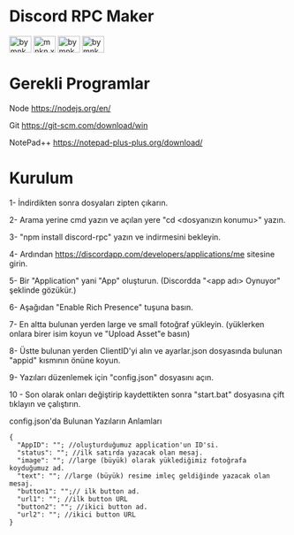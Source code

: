 # Discord RPC Maker

<p align="left">
<a href="https://twitter.com/bymnkn" target="blank"><img align="center" src="https://raw.githubusercontent.com/rahuldkjain/github-profile-readme-generator/master/src/images/icons/Social/twitter.svg" alt="bymnkn" height="30" width="40" /></a>
<a href="https://instagram.com/mnkn.x" target="blank"><img align="center" src="https://raw.githubusercontent.com/rahuldkjain/github-profile-readme-generator/master/src/images/icons/Social/instagram.svg" alt="mnkn.x" height="30" width="40" /></a>
<a href="https://www.youtube.com/c/bymnknn" target="blank"><img align="center" src="https://raw.githubusercontent.com/rahuldkjain/github-profile-readme-generator/master/src/images/icons/Social/youtube.svg" alt="bymnknn" height="30" width="40" /></a>
<a href="https://discordapp.com/users/290675883784667136" target="blank"><img align="center" src="https://raw.githubusercontent.com/rahuldkjain/github-profile-readme-generator/master/src/images/icons/Social/discord.svg" alt="bymnkn#9999" height="30" width="40" /></a>
</p>

# Gerekli Programlar
Node https://nodejs.org/en/

Git https://git-scm.com/download/win

NotePad++ https://notepad-plus-plus.org/download/

# Kurulum
1- İndirdikten sonra dosyaları zipten çıkarın.

2- Arama yerine cmd yazın ve açılan yere "cd <dosyanızın konumu>" yazın.

3- "npm install discord-rpc" yazın ve indirmesini bekleyin.

4- Ardından https://discordapp.com/developers/applications/me sitesine girin.

5- Bir "Application" yani "App" oluşturun. (Discordda "<app adı> Oynuyor" şeklinde gözükür.)

6- Aşağıdan "Enable Rich Presence" tuşuna basın.

7- En altta bulunan yerden large ve small fotoğraf yükleyin. (yüklerken onlara birer isim koyun ve "Upload Asset"e basın)

8- Üstte bulunan yerden ClientID'yi alın ve ayarlar.json dosyasında bulunan "appid" kısmının önüne koyun.

9- Yazıları düzenlemek için "config.json" dosyasını açın.

10 - Son olarak onları değiştirip kaydettikten sonra "start.bat" dosyasına çift tıklayın ve çalıştırın.

config.json'da Bulunan Yazıların Anlamları
```` 
{
  "AppID": ""; //oluşturduğumuz application'un ID'si.
  "status": ""; //ilk satırda yazacak olan mesaj.
  "image": ""; //large (büyük) olarak yüklediğimiz fotoğrafa koyduğumuz ad.
  "text": ""; //large (büyük) resime imleç geldiğinde yazacak olan mesaj.
  "button1": "";// ilk button ad.
  "url1": ""; //ilk button URL
  "button2": ""; //ikici button ad.
  "url2": ""; //ikici button URL
}
```` 

